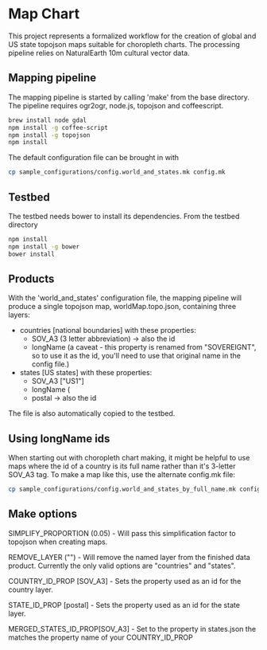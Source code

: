 # Map Chart

This project represents a formalized workflow for the creation of global and US state topojson maps suitable for choropleth charts. The processing pipeline relies on NaturalEarth 10m cultural vector data.

## Mapping pipeline

The mapping pipeline is started by calling 'make' from the base directory. The pipeline requires ogr2ogr, node.js, topojson and coffeescript. 

```bash
brew install node gdal
npm install -g coffee-script
npm install -g topojson
npm install
```

The default configuration file can be brought in with

```bash
cp sample_configurations/config.world_and_states.mk config.mk
```

## Testbed

The testbed needs bower to install its dependencies. From the testbed directory

```bash
npm install
npm install -g bower
bower install
```

## Products

With the 'world_and_states' configuration file, the mapping pipeline will produce a single topojson map, worldMap.topo.json, containing three layers:

- countries [national boundaries] with these properties:
  * SOV_A3 (3 letter abbreviation) -> also the id
  * longName (a caveat - this property is renamed from "SOVEREIGNT", so to use it as the id, you'll need to use that original name in the config file.)
- states [US states] with these properties:
  * SOV_A3 ["US1"]
  * longName (
  * postal -> also the id

The file is also automatically copied to the testbed.

## Using longName ids
When starting out with choropleth chart making, it might be helpful to use maps where the id of a country is its full name rather than it's 3-letter SOV_A3 tag. To make a map like this, use the alternate config.mk file:

```bash
cp sample_configurations/config.world_and_states_by_full_name.mk config.mk
```

## Make options

SIMPLIFY_PROPORTION (0.05) - Will pass this simplification factor to topojson when creating maps.

REMOVE_LAYER ("") - Will remove the named layer from the finished data product. Currently the only valid options are "countries" and "states".

COUNTRY_ID_PROP [SOV_A3] - Sets the property used as an id for the country layer. 

STATE_ID_PROP [postal] - Sets the property used as an id for the state layer.

MERGED_STATES_ID_PROP[SOV_A3]  -  Set to the property in states.json the matches the property name of your COUNTRY_ID_PROP 
